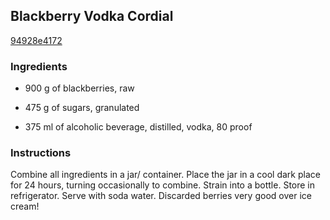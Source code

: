 ## Blackberry Vodka Cordial

[94928e4172](http://www.food.com/recipe/blackberry-vodka-cordial-15298)

### Ingredients

 - 900 g of blackberries, raw

 - 475 g of sugars, granulated

 - 375 ml of alcoholic beverage, distilled, vodka, 80 proof

### Instructions

Combine all ingredients in a jar/ container. Place the jar in a cool dark place for 24 hours, turning occasionally to combine. Strain into a bottle. Store in refrigerator. Serve with soda water. Discarded berries very good over ice cream!